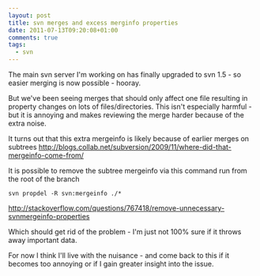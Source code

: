 ```yaml
---
layout: post
title: svn merges and excess merginfo properties
date: 2011-07-13T09:20:08+01:00
comments: true
tags:
  - svn
---
```


The main svn server I'm working on has finally upgraded to svn 1.5 - so easier merging is now possible - hooray.

But we've been seeing merges that should only affect one file resulting in property changes on lots of files/directories. This isn't especially harmful - but it is annoying and makes reviewing the merge harder because of the extra noise.

It turns out that this extra mergeinfo is likely because of earlier merges on subtrees http://blogs.collab.net/subversion/2009/11/where-did-that-mergeinfo-come-from/

It is possible to remove the subtree mergeinfo via this command run from the root of the branch

<!--more-->

`svn propdel -R svn:mergeinfo ./*`

http://stackoverflow.com/questions/767418/remove-unnecessary-svnmergeinfo-properties

Which should get rid of the problem - I'm just not 100% sure if it throws away important data.

For now I think I'll live with the nuisance - and come back to this if it becomes too annoying or if I gain greater insight into the issue.
